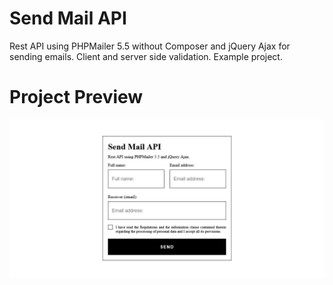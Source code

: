 # Send Mail API
Rest API using PHPMailer 5.5 without Composer and jQuery Ajax for sending emails. Client and server side validation. Example project.

# Project Preview

![Send Mail API Preview](https://github.com/gitmasz/SendMailAPI/blob/master/send-mail-api-preview.png?raw=true)